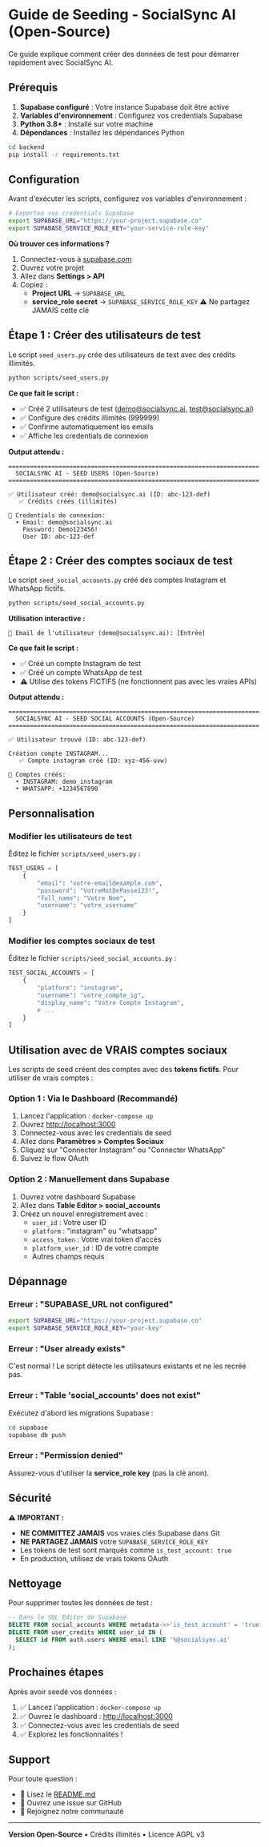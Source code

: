 # Guide de Seeding - SocialSync AI (Open-Source)

Ce guide explique comment créer des données de test pour démarrer rapidement avec SocialSync AI.

## Prérequis

1. **Supabase configuré** : Votre instance Supabase doit être active
2. **Variables d'environnement** : Configurez vos credentials Supabase
3. **Python 3.8+** : Installé sur votre machine
4. **Dépendances** : Installez les dépendances Python

```bash
cd backend
pip install -r requirements.txt
```

## Configuration

Avant d'exécuter les scripts, configurez vos variables d'environnement :

```bash
# Exportez vos credentials Supabase
export SUPABASE_URL="https://your-project.supabase.co"
export SUPABASE_SERVICE_ROLE_KEY="your-service-role-key"
```

**Où trouver ces informations ?**

1. Connectez-vous à [supabase.com](https://supabase.com)
2. Ouvrez votre projet
3. Allez dans **Settings > API**
4. Copiez :
   - **Project URL** → `SUPABASE_URL`
   - **service_role secret** → `SUPABASE_SERVICE_ROLE_KEY` ⚠️ Ne partagez JAMAIS cette clé

## Étape 1 : Créer des utilisateurs de test

Le script `seed_users.py` crée des utilisateurs de test avec des crédits illimités.

```bash
python scripts/seed_users.py
```

**Ce que fait le script :**
- ✅ Créé 2 utilisateurs de test (demo@socialsync.ai, test@socialsync.ai)
- ✅ Configure des crédits illimités (999999)
- ✅ Confirme automatiquement les emails
- ✅ Affiche les credentials de connexion

**Output attendu :**
```
======================================================================
  SOCIALSYNC AI - SEED USERS (Open-Source)
======================================================================

✅ Utilisateur créé: demo@socialsync.ai (ID: abc-123-def)
   ✅ Crédits créés (illimités)

📝 Credentials de connexion:
  • Email: demo@socialsync.ai
    Password: Demo123456!
    User ID: abc-123-def
```

## Étape 2 : Créer des comptes sociaux de test

Le script `seed_social_accounts.py` créé des comptes Instagram et WhatsApp fictifs.

```bash
python scripts/seed_social_accounts.py
```

**Utilisation interactive :**
```
📧 Email de l'utilisateur (demo@socialsync.ai): [Entrée]
```

**Ce que fait le script :**
- ✅ Créé un compte Instagram de test
- ✅ Créé un compte WhatsApp de test
- ⚠️ Utilise des tokens FICTIFS (ne fonctionnent pas avec les vraies APIs)

**Output attendu :**
```
======================================================================
  SOCIALSYNC AI - SEED SOCIAL ACCOUNTS (Open-Source)
======================================================================

✅ Utilisateur trouvé (ID: abc-123-def)

Création compte INSTAGRAM...
   ✅ Compte instagram créé (ID: xyz-456-uvw)

📱 Comptes créés:
  • INSTAGRAM: demo_instagram
  • WHATSAPP: +1234567890
```

## Personnalisation

### Modifier les utilisateurs de test

Éditez le fichier `scripts/seed_users.py` :

```python
TEST_USERS = [
    {
        "email": "votre-email@example.com",
        "password": "VotreMotDePasse123!",
        "full_name": "Votre Nom",
        "username": "votre_username"
    }
]
```

### Modifier les comptes sociaux de test

Éditez le fichier `scripts/seed_social_accounts.py` :

```python
TEST_SOCIAL_ACCOUNTS = [
    {
        "platform": "instagram",
        "username": "votre_compte_ig",
        "display_name": "Votre Compte Instagram",
        # ...
    }
]
```

## Utilisation avec de VRAIS comptes sociaux

Les scripts de seed créent des comptes avec des **tokens fictifs**. Pour utiliser de vrais comptes :

### Option 1 : Via le Dashboard (Recommandé)

1. Lancez l'application : `docker-compose up`
2. Ouvrez [http://localhost:3000](http://localhost:3000)
3. Connectez-vous avec les credentials de seed
4. Allez dans **Paramètres > Comptes Sociaux**
5. Cliquez sur "Connecter Instagram" ou "Connecter WhatsApp"
6. Suivez le flow OAuth

### Option 2 : Manuellement dans Supabase

1. Ouvrez votre dashboard Supabase
2. Allez dans **Table Editor > social_accounts**
3. Créez un nouvel enregistrement avec :
   - `user_id` : Votre user ID
   - `platform` : "instagram" ou "whatsapp"
   - `access_token` : Votre vrai token d'accès
   - `platform_user_id` : ID de votre compte
   - Autres champs requis

## Dépannage

### Erreur : "SUPABASE_URL not configured"

```bash
export SUPABASE_URL="https://your-project.supabase.co"
export SUPABASE_SERVICE_ROLE_KEY="your-key"
```

### Erreur : "User already exists"

C'est normal ! Le script détecte les utilisateurs existants et ne les recréé pas.

### Erreur : "Table 'social_accounts' does not exist"

Exécutez d'abord les migrations Supabase :

```bash
cd supabase
supabase db push
```

### Erreur : "Permission denied"

Assurez-vous d'utiliser la **service_role key** (pas la clé anon).

## Sécurité

⚠️ **IMPORTANT :**

- **NE COMMITTEZ JAMAIS** vos vraies clés Supabase dans Git
- **NE PARTAGEZ JAMAIS** votre `SUPABASE_SERVICE_ROLE_KEY`
- Les tokens de test sont marqués comme `is_test_account: true`
- En production, utilisez de vrais tokens OAuth

## Nettoyage

Pour supprimer toutes les données de test :

```sql
-- Dans le SQL Editor de Supabase
DELETE FROM social_accounts WHERE metadata->>'is_test_account' = 'true';
DELETE FROM user_credits WHERE user_id IN (
  SELECT id FROM auth.users WHERE email LIKE '%@socialsync.ai'
);
```

## Prochaines étapes

Après avoir seedé vos données :

1. ✅ Lancez l'application : `docker-compose up`
2. ✅ Ouvrez le dashboard : [http://localhost:3000](http://localhost:3000)
3. ✅ Connectez-vous avec les credentials de seed
4. ✅ Explorez les fonctionnalités !

## Support

Pour toute question :
- 📖 Lisez le [README.md](README.md)
- 🐛 Ouvrez une issue sur GitHub
- 💬 Rejoignez notre communauté

---

**Version Open-Source** • Crédits illimités • Licence AGPL v3

